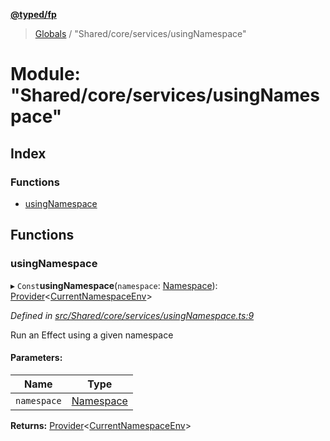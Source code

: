 **[@typed/fp](../README.md)**

> [Globals](../globals.md) / "Shared/core/services/usingNamespace"

# Module: "Shared/core/services/usingNamespace"

## Index

### Functions

* [usingNamespace](_shared_core_services_usingnamespace_.md#usingnamespace)

## Functions

### usingNamespace

▸ `Const`**usingNamespace**(`namespace`: [Namespace](_shared_core_model_namespace_.namespace.md)): [Provider](_effect_provide_.md#provider)\<[CurrentNamespaceEnv](../interfaces/_shared_core_services_currentnamespaceenv_.currentnamespaceenv.md)>

*Defined in [src/Shared/core/services/usingNamespace.ts:9](https://github.com/TylorS/typed-fp/blob/f129829/src/Shared/core/services/usingNamespace.ts#L9)*

Run an Effect using a given namespace

#### Parameters:

Name | Type |
------ | ------ |
`namespace` | [Namespace](_shared_core_model_namespace_.namespace.md) |

**Returns:** [Provider](_effect_provide_.md#provider)\<[CurrentNamespaceEnv](../interfaces/_shared_core_services_currentnamespaceenv_.currentnamespaceenv.md)>
